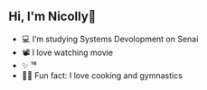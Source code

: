 ## Hi, I'm Nicolly👋

- 💻 I’m studying Systems Devolopment on Senai
- 📽️ I love watching movie
- ✨ ¹⁶
- 🥘🤸 Fun fact: I love cooking and gymnastics
